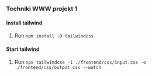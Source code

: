 ### Techniki WWW projekt 1

#### Install tailwind
1. Run ```npm install -D tailwindcss```

#### Start tailwind
1. Run ```npx tailwindcss -i ./frontend/css/input.css -o ./frontend/css/output.css --watch```
